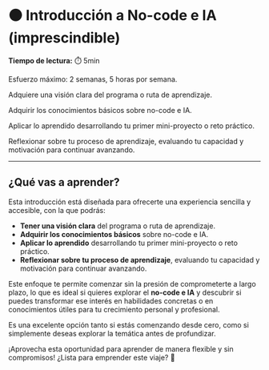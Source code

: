 # ⚫ Introducción a No-code e IA (imprescindible)

**Tiempo de lectura:** ⏱️️️ 5min

<!-- El siguiente bloque de comentario se usa también  para mostrar un preview o resumen del program, skill o module en thumbnails de FE (por ejemplo) -->
<!-- preview:start -->
<p>Esfuerzo máximo: 2 semanas, 5 horas por semana.</p>
<p>Adquiere una visión clara del programa o ruta de aprendizaje.</p>
<p>Adquirir los conocimientos básicos sobre no-code e IA.</p>
<p>Aplicar lo aprendido desarrollando tu primer mini-proyecto o reto práctico.</p>
<p>Reflexionar sobre tu proceso de aprendizaje, evaluando tu capacidad y motivación para continuar avanzando.</p>
<!-- preview:end -->

---

## ¿Qué vas a aprender?
Esta introducción está diseñada para ofrecerte una experiencia sencilla y accesible, con la que podrás:

- **Tener una visión clara** del programa o ruta de aprendizaje.
- **Adquirir los conocimientos básicos** sobre no-code e IA.
- **Aplicar lo aprendido** desarrollando tu primer mini-proyecto o reto práctico.
- **Reflexionar sobre tu proceso de aprendizaje**, evaluando tu capacidad y motivación para continuar avanzando.

Este enfoque te permite comenzar sin la presión de comprometerte a largo plazo, lo que es ideal si quieres explorar el **no-code e IA** y descubrir si puedes transformar ese interés en habilidades concretas o en conocimientos útiles para tu crecimiento personal y profesional.

Es una excelente opción tanto si estás comenzando desde cero, como si simplemente deseas explorar la temática antes de profundizar.

¡Aprovecha esta oportunidad para aprender de manera flexible y sin compromisos! ¿Lista para emprender este viaje? 🚀